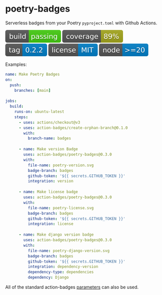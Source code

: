 # poetry-badges

Serverless badges from your Poetry `pyproject.toml` with Github Actions.

![build](https://raw.githubusercontent.com/action-badges/poetry-badges/badges/.badges/main/build-status.svg)
![coverage](https://raw.githubusercontent.com/action-badges/poetry-badges/badges/.badges/main/coverage.svg)
![tag](https://raw.githubusercontent.com/action-badges/poetry-badges/badges/.badges/github-tag.svg)
![license](https://raw.githubusercontent.com/action-badges/poetry-badges/badges/.badges/main/package-license.svg)
![node](https://raw.githubusercontent.com/action-badges/poetry-badges/badges/.badges/main/package-node-version.svg)

Examples:

```yaml
name: Make Poetry Badges
on:
  push:
    branches: [main]

jobs:
  build:
    runs-on: ubuntu-latest
    steps:
      - uses: actions/checkout@v3
      - uses: action-badges/create-orphan-branch@0.1.0
        with:
          branch-name: badges

      - name: Make version Badge
        uses: action-badges/poetry-badges@0.3.0
        with:
          file-name: poetry-version.svg
          badge-branch: badges
          github-token: '${{ secrets.GITHUB_TOKEN }}'
          integration: version

      - name: Make license badge
        uses: action-badges/poetry-badges@0.3.0
        with:
          file-name: poetry-license.svg
          badge-branch: badges
          github-token: '${{ secrets.GITHUB_TOKEN }}'
          integration: license

      - name: Make django version badge
        uses: action-badges/poetry-badges@0.3.0
        with:
          file-name: poetry-django-version.svg
          badge-branch: badges
          github-token: '${{ secrets.GITHUB_TOKEN }}'
          integration: dependency-version
          dependency-type: dependencies
          dependency: Django
```

All of the standard action-badges [parameters](https://github.com/action-badges/core/blob/main/docs/github-action.md#parameters) can also be used.

